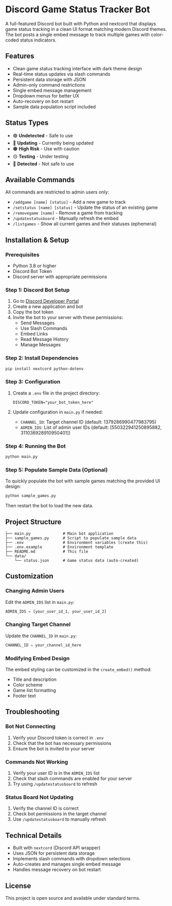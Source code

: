# Discord Game Status Tracker Bot

A full-featured Discord bot built with Python and nextcord that displays game status tracking in a clean UI format matching modern Discord themes. The bot posts a single embed message to track multiple games with color-coded status indicators.

## Features

- Clean game status tracking interface with dark theme design
- Real-time status updates via slash commands
- Persistent data storage with JSON
- Admin-only command restrictions
- Single embed message management
- Dropdown menus for better UX
- Auto-recovery on bot restart
- Sample data population script included

## Status Types

- 🟢 **Undetected** - Safe to use
- 🔵 **Updating** - Currently being updated
- 🟠 **High Risk** - Use with caution
- 🟡 **Testing** - Under testing
- 🔴 **Detected** - Not safe to use

## Available Commands

All commands are restricted to admin users only:

- `/addgame [name] [status]` - Add a new game to track
- `/setstatus [name] [status]` - Update the status of an existing game
- `/removegame [name]` - Remove a game from tracking
- `/updatestatusboard` - Manually refresh the embed
- `/listgames` - Show all current games and their statuses (ephemeral)

## Installation & Setup

### Prerequisites

- Python 3.8 or higher
- Discord Bot Token
- Discord server with appropriate permissions

### Step 1: Discord Bot Setup

1. Go to [Discord Developer Portal](https://discord.com/developers/applications)
2. Create a new application and bot
3. Copy the bot token
4. Invite the bot to your server with these permissions:
   - Send Messages
   - Use Slash Commands
   - Embed Links
   - Read Message History
   - Manage Messages

### Step 2: Install Dependencies

```bash
pip install nextcord python-dotenv
```

### Step 3: Configuration

1. Create a `.env` file in the project directory:
   ```env
   DISCORD_TOKEN="your_bot_token_here"
   ```

2. Update configuration in `main.py` if needed:
   - `CHANNEL_ID`: Target channel ID (default: 1379286990477983795)
   - `ADMIN_IDS`: List of admin user IDs (default: [550322941250895882, 311036928910950401])

### Step 4: Running the Bot

```bash
python main.py
```

### Step 5: Populate Sample Data (Optional)

To quickly populate the bot with sample games matching the provided UI design:

```bash
python sample_games.py
```

Then restart the bot to load the new data.

## Project Structure

```
├── main.py              # Main bot application
├── sample_games.py      # Script to populate sample data
├── .env                 # Environment variables (create this)
├── .env.example         # Environment template
├── README.md            # This file
└── data/
    └── status.json      # Game status data (auto-created)
```

## Customization

### Changing Admin Users

Edit the `ADMIN_IDS` list in `main.py`:

```python
ADMIN_IDS = [your_user_id_1, your_user_id_2]
```

### Changing Target Channel

Update the `CHANNEL_ID` in `main.py`:

```python
CHANNEL_ID = your_channel_id_here
```

### Modifying Embed Design

The embed styling can be customized in the `create_embed()` method:

- Title and description
- Color scheme
- Game list formatting
- Footer text

## Troubleshooting

### Bot Not Connecting

1. Verify your Discord token is correct in `.env`
2. Check that the bot has necessary permissions
3. Ensure the bot is invited to your server

### Commands Not Working

1. Verify your user ID is in the `ADMIN_IDS` list
2. Check that slash commands are enabled for your server
3. Try using `/updatestatusboard` to refresh

### Status Board Not Updating

1. Verify the channel ID is correct
2. Check bot permissions in the target channel
3. Use `/updatestatusboard` to manually refresh

## Technical Details

- Built with `nextcord` (Discord API wrapper)
- Uses JSON for persistent data storage
- Implements slash commands with dropdown selections
- Auto-creates and manages single embed message
- Handles message recovery on bot restart

## License

This project is open source and available under standard terms.
